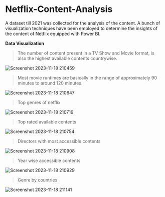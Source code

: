 # Netflix-Content-Analysis

A dataset till 2021 was collected for the analysis of the content. A bunch of visualization techniques have been employed to determine the insights of the content of Netflix equipped with Power BI.

**Data Visualization**


>The number of content present in a TV Show and Movie format, is also the highest available contents countrywise.

![Screenshot 2023-11-18 210459](https://github.com/shaikhulfuad/Netflix-Content-Analysis/assets/54286216/b50b10f2-67f9-4f57-85f4-a4534aa6b3c7)



>Most movie runtimes are basically in the range of approximately 90 minutes to around 120 minutes.

![Screenshot 2023-11-18 210647](https://github.com/shaikhulfuad/Netflix-Content-Analysis/assets/54286216/389b0d7b-d496-4e86-a750-bc989fdad80a)



>Top genres of netflix

![Screenshot 2023-11-18 210719](https://github.com/shaikhulfuad/Netflix-Content-Analysis/assets/54286216/9349bf31-b65e-4cfa-aa10-9cae575769bc)



>Top rated available contents

![Screenshot 2023-11-18 210754](https://github.com/shaikhulfuad/Netflix-Content-Analysis/assets/54286216/cbffa9c7-6d11-47d4-8631-8e3b0d0c0574)



>Directors with most accessible contents

![Screenshot 2023-11-18 210908](https://github.com/shaikhulfuad/Netflix-Content-Analysis/assets/54286216/316115d7-246f-4cf7-9832-253257938444)



>Year wise accessible contents

![Screenshot 2023-11-18 210929](https://github.com/shaikhulfuad/Netflix-Content-Analysis/assets/54286216/a07cc2a6-c0f5-4f9a-9f10-788826b6103d)



>Genre by countries

![Screenshot 2023-11-18 211141](https://github.com/shaikhulfuad/Netflix-Content-Analysis/assets/54286216/4cd69217-4036-4ca1-801d-02c7ec3b290f)


